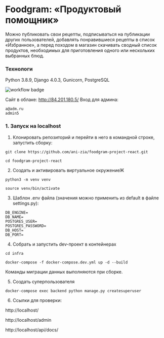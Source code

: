 # Foodgram: «Продуктовый помощник»

Можно публиковать свои рецепты, подписываться на публикации других пользователей, добавлять понравившиеся рецепты в список «Избранное», а перед походом в магазин скачивать сводный список продуктов, необходимых для приготовления одного или нескольких выбранных блюд.

### Технологи
Python 3.8.9, Django 4.0.3, Gunicorn, PostgreSQL

![workflow badge](https://github.com/ani-zia/foodgram-project-react/actions/workflows/main.yml/badge.svg)

Сайт в облаке: http://84.201.180.5/
Вход для админа:
```
a@adm.ru
admin5
```

### 1. Запуск на localhost

1. Клонировать репозиторий и перейти в него в командной строке, запустить сборку:
```
git clone https://github.com/ani-zia/foodgram-project-react.git
```

```
cd foodgram-project-react
```

2. Создать и активировать виртуальное окружениеЖ

```
python3 -m venv venv
```

```
source venv/bin/activate
```

3. Шаблон .env файла (значения можно применить из default в файле settings.py):

```
DB_ENGINE=
DB_NAME=
POSTGRES_USER=
POSTGRES_PASSWORD=
DB_HOST=
DB_PORT=
```

4. Собрать и запустить dev-проект в контейнерах

```
cd infra
```

```
docker-compose -f docker-compose.dev.yml up -d --build
```
Команды миграции данных выполняются при сборке.

5. Создать суперпользователя

```
docker-compose exec backend python manage.py createsuperuser
```

6. Ссылки для проверки:

http://localhost/

http://localhost/admin

http://localhost/api/docs/
